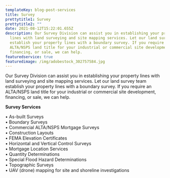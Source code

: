 ```yaml
---
templateKey: blog-post-services
title: Survey
prettytitle1: Survey
prettytitle2: ""
date: 2021-08-12T15:22:01.655Z
description: Our Survey Division can assist you in establishing your property
  lines with land surveying and site mapping services. Let our land survey team
  establish your property lines with a boundary survey. If you require an
  ALTA/NSPS land title for your industrial or commercial site development,
  financing, or sale, we can help.
featuredservice: true
featuredimage: /img/adobestock_302757584.jpg
---
```

Our Survey Division can assist you in establishing your property lines with land surveying and site mapping services. Let our land survey team establish your property lines with a boundary survey. If you require an ALTA/NSPS land title for your industrial or commercial site development, financing, or sale, we can help.

**Survey Services**

• As-built Surveys  
• Boundary Surveys  
• Commercial ALTA/NSPS Mortgage Surveys  
• Construction Layouts  
• FEMA Elevation Certificates  
• Horizontal and Vertical Control Surveys  
• Mortgage Location Services  
• Quantity Determinations  
• Special Flood Hazard Determinations  
• Topographic Surveys  
• UAV (drone) mapping for site and shoreline investigations